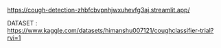 [https://cough-detection-zhbfcbvpnhjwxuhevfg3aj.streamlit.app/
](https://cough-covid-detection-5kkk4sneha22t.streamlit.app/)




DATASET : https://www.kaggle.com/datasets/himanshu007121/coughclassifier-trial?rvi=1
